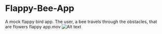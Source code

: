 # Flappy-Bee-App
A mock flappy bird app.  The user, a bee travels through the obstacles, that are flowers
flappy app.mov
![Alt text](relative/path/to/img.jpg?raw=true "flappyHome")

